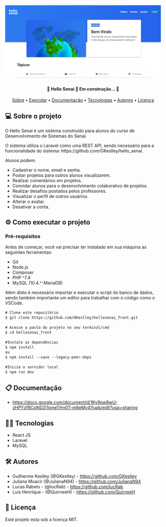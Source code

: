 <h1 align="center">
  <img alt="Home do site Hello Senai" title="#NextLevelWeek" src="./src/assets/hello.png" />
</h1>

<h4 align="center"> 
	🚧  Hello Senai 🚀 Em construção...  🚧
</h4>

<p align="center">
 <a href="#sobre">Sobre</a> •
 <a href="#executar">Executar</a> • 
 <a href="#documentacao">Documentação</a> • 
 <a href="#tecnologias">Tecnologias</a> • 
 <a href="#autores">Autores</a> • 
 <a href="#licenca">Licença</a> 
</p>

<h2 style="center" id="sobre">💻 Sobre o projeto</h2>

<p style="center">O Hello Senai é um sistema construído para alunos do curso de Desenvolvimento de Sistemas do Senai.</p>
<p style="center">O sistema utiliza o Laravel como uma REST API, sendo necessário para a funcionalidade do sistema: https://github.com/GKeslley/hello_senai.</p>
<p style="center">Alunos podem:</p>

- Cadastrar o nome, email e senha.
- Postar projetos para outros alunos visualizarem.
- Realizar comentários em projetos.
- Convidar alunos para o desenvolvimento colaborativo de projetos.
- Realizar desafios postados pelos professores.
- Visualizar o perfil de outros usuários.
- Alterar o avatar.
- Desativar a conta.
  
<h2 style="center" id="executar">⚙ Como executar o projeto </h2>

### Pré-requisitos
Antes de começar, você vai precisar ter instalado em sua máquina as seguintes ferramentas: 
<ul>
  <li>Git</li>
  <li>Node.js</li>
  <li>Composer</li>
  <li>PHP ^7.4</li>
  <li>MySQL (10.4.^-MariaDB)</li>
</ul> 
Além disto é necessário importar e executar o script do banco de dados, sendo também importante um editor para trabalhar com o código como o VSCode.
<br>

```
# Clone este repositório
$ git clone https://github.com/GKeslley/hellosenai_front.git

# Acesse a pasta do projeto no seu terminal/cmd
$ cd hellosenai_front

#Instale as dependências
$ npm install
ou
$ npm install --save --legacy-peer-deps

#Inicie o servidor local
$ npm run dev
```
<h2 style="center" id="documentacao">📋 Documentação</h2>

- https://docs.google.com/document/d/1Ky9pw8wU-zHPYzfRCpNDZj1jvneTHn0T-m8eMv4Yupk/edit?usp=sharing

<h2 style="center" id="tecnologias">👨‍💻 Tecnologias</h2>

- React JS
- Laravel
- MySQL

<h2 style="center" id="autores">🛠️ Autores</h2>

- Guilherme Keslley (@GKeslley) - https://github.com/GKeslley
- Juliana Moacir (@JulianaN94) - https://github.com/JulianaN94
- Lucas Rabelo - (@lucRab) - https://github.com/lucRab
- Luis Henrique - (@QuirneeH) - https://github.com/QuirneeH

<h2 style="center" id="licenca">📝 Licença</h2>

Este projeto esta sob a licença MIT.
